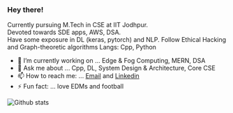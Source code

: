 ### Hey there!

<!--
**devi777/devi777** is a ✨ _special_ ✨ repository because its `README.md` (this file) appears on your GitHub profile.

Exploring Mern stack and Docker/Kubernetes these days.  -->

Currently pursuing M.Tech in CSE at IIT Jodhpur. <br> Devoted towards SDE apps, AWS, DSA. <br>
Have some exposure in DL (keras, pytorch) and NLP. Follow Ethical Hacking and Graph-theoretic algorithms
Langs: Cpp, Python

- 🔭 I’m currently working on ... Edge & Fog Computing, MERN, DSA
- 💬 Ask me about ... Cpp, DL, System Design & Architecture, Core CSE
- 📫 How to reach me: ... [Email](devansh007kaushik@gmail.com) and [Linkedin](https://www.linkedin.com/in/devanshkaushik/)
- ⚡ Fun fact: ... love EDMs and football


![Github stats](https://github-readme-stats.vercel.app/api?username=valkyron)

